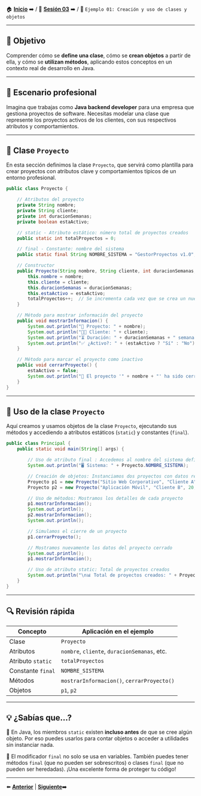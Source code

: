 🏠 [**Inicio**](../../Readme.md) ➡️ / 📖 [**Sesión 03**](../Readme.md) ➡️ / 📝 `Ejemplo 01: Creación y uso de clases y objetos`

---

## 🎯 Objetivo

Comprender cómo se **define una clase**, cómo se **crean objetos** a partir de ella, y cómo se **utilizan métodos**, aplicando estos conceptos en un contexto real de desarrollo en Java.

---

## 📌 Escenario profesional

Imagina que trabajas como **Java backend developer** para una empresa que gestiona proyectos de software. Necesitas modelar una clase que represente los proyectos activos de los clientes, con sus respectivos atributos y comportamientos.

---

## 🧱 Clase `Proyecto`

En esta sección definimos la clase `Proyecto`, que servirá como plantilla para crear proyectos con atributos clave y comportamientos típicos de un entorno profesional.

```java
public class Proyecto {

    // Atributos del proyecto
    private String nombre;
    private String cliente;
    private int duracionSemanas;
    private boolean estaActivo;

    // static - Atributo estático: número total de proyectos creados
    public static int totalProyectos = 0;

    // final - Constante: nombre del sistema
    public static final String NOMBRE_SISTEMA = "GestorProyectos v1.0";

    // Constructor
    public Proyecto(String nombre, String cliente, int duracionSemanas, boolean estaActivo) {
        this.nombre = nombre;
        this.cliente = cliente;
        this.duracionSemanas = duracionSemanas;
        this.estaActivo = estaActivo;
        totalProyectos++;  // Se incrementa cada vez que se crea un nuevo proyecto
    }

    // Método para mostrar información del proyecto
    public void mostrarInformacion() {
        System.out.println("📁 Proyecto: " + nombre);
        System.out.println("👨‍💼 Cliente: " + cliente);
        System.out.println("⏳ Duración: " + duracionSemanas + " semanas");
        System.out.println("✅ ¿Activo?: " + (estaActivo ? "Sí" : "No"));
    }

    // Método para marcar el proyecto como inactivo
    public void cerrarProyecto() {
        estaActivo = false;
        System.out.println("🚫 El proyecto '" + nombre + "' ha sido cerrado.");
    }
}

```

---

## 🧪 Uso de la clase `Proyecto`

Aquí creamos y usamos objetos de la clase `Proyecto`, ejecutando sus métodos y accediendo a atributos estáticos (`static`) y constantes (`final`).

```java
public class Principal {
    public static void main(String[] args) {

        // Uso de atributo final : Accedemos al nombre del sistema definido como constante
        System.out.println("🖥️ Sistema: " + Proyecto.NOMBRE_SISTEMA);

        // Creación de objetos: Instanciamos dos proyectos con datos reales
        Proyecto p1 = new Proyecto("Sitio Web Corporativo", "Cliente A", 12, true);
        Proyecto p2 = new Proyecto("Aplicación Móvil", "Cliente B", 20, true);

        // Uso de métodos: Mostramos los detalles de cada proyecto
        p1.mostrarInformacion();
        System.out.println();
        p2.mostrarInformacion();
        System.out.println();

        // Simulamos el cierre de un proyecto
        p1.cerrarProyecto();

        // Mostramos nuevamente los datos del proyecto cerrado
        System.out.println();
        p1.mostrarInformacion();

        // Uso de atributo static: Total de proyectos creados
        System.out.println("\n📊 Total de proyectos creados: " + Proyecto.totalProyectos);
    }
}
```

---

## 🔍 Revisión rápida

| Concepto           | Aplicación en el ejemplo                      |
|--------------------|-----------------------------------------------|
| Clase              | `Proyecto`                                    |
| Atributos          | `nombre`, `cliente`, `duracionSemanas`, etc.  |
| Atributo `static`  | `totalProyectos`                              |
| Constante `final`  | `NOMBRE_SISTEMA`                              |
| Métodos            | `mostrarInformacion()`, `cerrarProyecto()`    |
| Objetos            | `p1`, `p2`                                     |


---

## 💡 ¿Sabías que...?

🔹 En Java, los miembros `static` existen **incluso antes** de que se cree algún objeto. Por eso puedes usarlos para contar objetos o acceder a utilidades sin instanciar nada.

🔹 El modificador `final` no solo se usa en variables. También puedes tener métodos `final` (que no pueden ser sobrescritos) o clases `final` (que no pueden ser heredadas). ¡Una excelente forma de proteger tu código!

---

⬅️ [**Anterior**](../Readme.md) | [**Siguiente**](../Ejemplo-02/Readme.md)➡️
